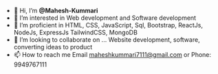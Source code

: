 - 👋 Hi, I’m **@Mahesh-Kummari**
- 👀 I’m interested in Web development and Software development
- 🌱 I’m proficient in  HTML, CSS, JavaScript, Sql, Bootstrap, ReactJs, NodeJs, ExpressJs TailwindCSS, MongoDB
- 💞️ I’m looking to collaborate on ... Website development, software, converting ideas to product 
- 📫 How to reach me Email [maheshkummari7111@gmail.com](mailto:maheshkummari7111@gmail.com) or  Phone: 9949767111


<!---
Mahesh-Kummari/Mahesh-Kummari is a ✨ special ✨ repository because its `README.md` (this file) appears on your GitHub profile.
You can click the Preview link to take a look at your changes.
--->
